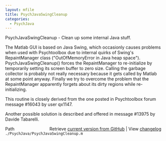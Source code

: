 ```yaml
---
layout: mfile
title: PsychJavaSwingCleanup
categories:
  - PsychJava
---
```


PsychJavaSwingCleanup \- Clean up some internal Java stuff.

The Matlab GUI is based on Java Swing, which occasionly causes problems
when used with Psychtoolbox due to internal quirks of Swing's
RepaintManager class \("OutOfMemoryError in Java heap space"\).
PsychJavaSwingCleanup\(\) forces the RepaintManager to re\-initialize by
temporarily setting its screen buffer to zero size. Calling the garbage
collector is probably not really necessary because it gets called by
Matlab at some point anyway. Finally we try to overcome the problem that
the RepaintManager apparently forgets about its dirty regions while
re\-initializing.

This routine is closely derived from the one posted in Psychtoolbox forum
message \#16043 by user qx1147.

Another possible solution is described and offered in message \#13975 by
Davide Tabarelli.



<div class="code_header" style="text-align:right;">
  <span style="float:left;">Path&nbsp;&nbsp;</span> <span class="counter">Retrieve <a href=
  "https://raw.github.com/Psychtoolbox-3/Psychtoolbox-3/beta/./PsychJava/PsychJavaSwingCleanup.m">current version from GitHub</a> | View <a href=
  "https://github.com/Psychtoolbox-3/Psychtoolbox-3/commits/beta/./PsychJava/PsychJavaSwingCleanup.m">changelog</a></span>
</div>
<div class="code">
  <code>./PsychJava/PsychJavaSwingCleanup.m</code>
</div>
